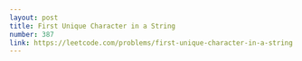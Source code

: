 ```yaml
---
layout: post
title: First Unique Character in a String
number: 387
link: https://leetcode.com/problems/first-unique-character-in-a-string
---
```

